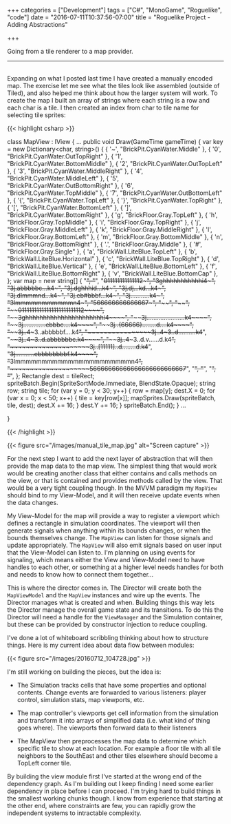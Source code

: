 +++
categories = ["Development"]
tags = ["C#", "MonoGame", "Roguelike", "code"]
date = "2016-07-11T10:37:56-07:00"
title = "Roguelike Project - Adding Abstractions"

+++

Going from a tile renderer to a map provider.
<!--more-->
<hr/><br/>
Expanding on what I posted last time I have created a manually encoded map. The
exercise let me see what the tiles look like assembled (outside of Tiled), and
also helped me think about how the larger system will work. To create the map I
built an array of strings where each string is a row and each char is a tile. I
then created an index from char to tile name for selecting tile sprites:

{{< highlight csharp >}}

class MapView : IView
{
...
 public void Draw(GameTime gameTime)
    {
        var key = new Dictionary<char, string>() {
            { '~', "BrickPit.CyanWater.Middle" },
            { '0', "BrickPit.CyanWater.OutTopRight" },
            { '1', "BrickPit.CyanWater.BottomMiddle" },
            { '2', "BrickPit.CyanWater.OutTopLeft" },
            { '3', "BrickPit.CyanWater.MiddleRight" },
            { '4', "BrickPit.CyanWater.MiddleLeft" },
            { '5', "BrickPit.CyanWater.OutBottomRight" },
            { '6', "BrickPit.CyanWater.TopMiddle" },
            { '7', "BrickPit.CyanWater.OutBottomLeft" },
            { '{', "BrickPit.CyanWater.TopLeft" },
            { '}', "BrickPit.CyanWater.TopRight" },
            { '[', "BrickPit.CyanWater.BottomLeft" },
            { ']', "BrickPit.CyanWater.BottomRight" },
            { 'g', "BrickFloor.Gray.TopLeft" },
            { 'h', "BrickFloor.Gray.TopMiddle" },
            { 'i', "BrickFloor.Gray.TopRight" },
            { 'j', "BrickFloor.Gray.MiddleLeft" },
            { 'k', "BrickFloor.Gray.MiddleRight" },
            { 'l', "BrickFloor.Gray.BottomLeft" },
            { 'm', "BrickFloor.Gray.BottomMiddle" },
            { 'n', "BrickFloor.Gray.BottomRight" },
            { '.', "BrickFloor.Gray.Middle" },
            { '#', "BrickFloor.Gray.Single" },
            { 'a', "BrickWall.LiteBlue.TopLeft" },
            { 'b', "BrickWall.LiteBlue.Horizontal" },
            { 'c', "BrickWall.LiteBlue.TopRight" },
            { 'd', "BrickWall.LiteBlue.Vertical" },
            { 'e', "BrickWall.LiteBlue.BottomLeft" },
            { 'f', "BrickWall.LiteBlue.BottomRight" },
            { 'v', "BrickWall.LiteBlue.BottomCap" },
        };
        var map = new string[] {
            "~~~~~~~~~~~~~~~~~~~~~~~~~~~~~~~~~~~~~~~~~~~~~~~~~~",
            "~~~~~~~~~~~~~~~~~~~~~~~~~~~~~~~~~~~~~~~~~~~~~~~~~~",
            "~~011111111111112~~~~~~~~~~~~~~~~~~~~~~~~~~~~~~~~~",
            "~~3ghhhhhhhhhhhi4~~~~~~~~~~~~~~~~~~~~~~~~~~~~~~~~~",
            "~~3j.abbbbbc...k4~~~~~~~~~~~~~~~~~~~~~~~~~~~~~~~~~",
            "~~3j.dghhhid...k4~~~~~~~~~~~~~~~~~~~~~~~~~~~~~~~~~",
            "~~3j.dj...kd...k4~~~~~~~~~~~~~~~~~~~~~~~~~~~~~~~~~",
            "~~3j.dlmmmnd...k4~~~~~~~~~~~~~~~~~~~~~~~~~~~~~~~~~",
            "~~3j.eb#bbbf...k4~~~~~~~~~~~~~~~~~~~~~~~~~~~~~~~~~",
            "~~3j...........k4~~~~~~~~~~~~~~~~~~~~~~~~~~~~~~~~~",
            "~~3lmmmmmmmmmmmn4~~~~~~~~~~~~~~~~~~~~~~~~~~~~~~~~~",
            "~~566666666666667~~~~~~~~~~~~~~~~~~~~~~~~~~~~~~~~~",
            "~~~~~~~~~~~~~~~~~~~~~~~~~~~~~~~~~~~~~~~~~~~~~~~~~~",
            "~~~~~~~~~~~~~~~~~~~~~~~~~~~~~~~~~~~~~~~~~~~~~~~~~~",
            "~~~~~~~~~~~~~~~~~~~~01111111111111111111111112~~~~",
            "~~~~~~~~~~~~~~~~~~~~3ghhhhhhhhhhhhhhhhhhhhhhi4~~~~",
            "~~~~~~~~~~~~~~~~~~~~3j......................k4~~~~",
            "~~~~~~~~~~~~~~~~~~~~3j.............ebbbc....k4~~~~",
            "~~~~~~~~~~~~~~~~~~~~3j..{66666}........d....k4~~~~",
            "~~~~~~~~~~~~~~~~~~~~3j..4~~~~~3..abbbbbf....k4~~~~",
            "~~~~~~~~~~~~~~~~~~~~3j..4~~~~~3..d..........k4~~~~",
            "~~~~~~~~~~~~~~~~~~~~3j..4~~~~~3..d.abbbbbbc.k4~~~~",
            "~~~~~~~~~~~~~~~~~~~~3j..4~~~~~3..d.v......d.k4~~~~",
            "~~~~~~~~~~~~~~~~~~~~3j..[11111]..d........d.k4~~~~",
            "~~~~~~~~~~~~~~~~~~~~3j...........ebbbbbbbbf.k4~~~~",
            "~~~~~~~~~~~~~~~~~~~~3lmmmmmmmmmmmmmmmmmmmmmmn4~~~~",
            "~~~~~~~~~~~~~~~~~~~~56666666666666666666666667~~~~",
            "~~~~~~~~~~~~~~~~~~~~~~~~~~~~~~~~~~~~~~~~~~~~~~~~~~",
            "~~~~~~~~~~~~~~~~~~~~~~~~~~~~~~~~~~~~~~~~~~~~~~~~~~",
            "~~~~~~~~~~~~~~~~~~~~~~~~~~~~~~~~~~~~~~~~~~~~~~~~~~",
            "~~~~~~~~~~~~~~~~~~~~~~~~~~~~~~~~~~~~~~~~~~~~~~~~~~",
            };
        Rectangle dest = tileRect;
        spriteBatch.Begin(SpriteSortMode.Immediate, BlendState.Opaque);
        string row;
        string tile;
        for (var y = 0; y < 30; y++)
        {
            row = map[y];
            dest.X = 0;
            for (var x = 0; x < 50; x++)
            {
                tile = key[row[x]];
                mapSprites.Draw(spriteBatch, tile, dest);
                dest.X += 16;
            }
            dest.Y += 16;
        }
        spriteBatch.End();
    }
...

}

{{< /highlight >}}

{{< figure src="/images/manual_tile_map.jpg" alt="Screen capture" >}}

For the next step I want to add the next layer of abstraction that will then
provide the map data to the map view. The simplest thing that would work would
be creating another class that either contains and calls methods on the view, or
that is contained and provides methods called by the view. That would be a very
tight coupling though. In the MVVM paradigm my `MapView` should bind to my
View-Model, and it will then receive update events when the data changes.

My View-Model for the map will provide a way to register a viewport which
defines a rectangle in simulation coordinates. The viewport will then generate
signals when anything within its bounds changes, or when the bounds themselves
change. The `MapView` can listen for those signals and update appropriately. The
`MapView` will also emit signals based on user input that the View-Model can
listen to. I'm planning on using events for signaling, which means either the
View and View-Model need to have handles to each other, or something at a higher
level needs handles for both and needs to know how to connect them together...

This is where the director comes in. The Director will create both the
`MapViewModel` and the `MapView` instances and wire up the events. The Director
manages what is created and when. Building things this way lets the Director
manage the overall game state and its transitions. To do this the Director will
need a handle for the `ViewManager` and the Simulation container, but these can
be provided by constructor injection to reduce coupling.

I've done a lot of whiteboard scribbling thinking about how to structure things.
Here is my current idea about data flow between modules:

{{< figure src="/images/20160712_104728.jpg" >}}

I'm still working on building the pieces, but the idea is:

+ The Simulation tracks cells that have some properties and optional contents.
  Change events are forwarded to various listeners: player control, simulation
  stats, map viewports, etc.
  
+ The map controller's viewports get cell information from the simulation and
  transform it into arrays of simplified data (i.e. what kind of thing goes
  where). The viewports then forward data to their listeners
  
+ The MapView then preprocesses the map data to determine which specific tile to
  show at each location. For example a floor tile with all tile neighbors to the
  SouthEast and other tiles elsewhere should become a TopLeft corner tile.

By building the view module first I've started at the wrong end of the
dependency graph. As I'm building out I keep finding I need some earlier
dependency in place before I can proceed. I'm trying hard to build things in the
smallest working chunks though. I know from experience that starting at the
other end, where constraints are few, you can rapidly grow the independent systems
to intractable complexity.